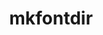 ---
title: "mkfontdir"
layout: cache
categories: [package, develop-2025-03-30]
meta: {"compilers": ["none"], "num_specs": 7, "num_specs_by_stack": {"data-vis-sdk": 1, "developer-tools-aarch64-linux-gnu": 1, "developer-tools-x86_64_v3-linux-gnu": 1, "e4s": 1, "e4s-oneapi": 1, "hep": 2, "root": 7}, "oss": ["centos7", "rhel8", "ubuntu20.04", "ubuntu22.04"], "platforms": ["linux"], "stacks": ["data-vis-sdk", "developer-tools-aarch64-linux-gnu", "developer-tools-x86_64_v3-linux-gnu", "e4s", "e4s-oneapi", "hep", "root"], "targets": ["aarch64", "x86_64_v3"], "versions": ["1.0.7"]}
spec_details: [{"compiler": "none", "hash": "4rkxdo3j2uqn7sypgphruytnjmcgjn4l", "os": "ubuntu22.04", "platform": "linux", "size": "-", "stacks": ["hep", "root"], "target": "x86_64_v3", "variants": ["build_system=autotools"], "versions": ["1.0.7"]}, {"compiler": "none", "hash": "6tvrgehxxkhyaygh5hdcbeecyxddjo5p", "os": "ubuntu20.04", "platform": "linux", "size": "-", "stacks": ["data-vis-sdk", "root"], "target": "x86_64_v3", "variants": ["build_system=autotools"], "versions": ["1.0.7"]}, {"compiler": "none", "hash": "b4afeeoffzfknlf3reeuqimq372mrcf5", "os": "centos7", "platform": "linux", "size": "-", "stacks": ["developer-tools-x86_64_v3-linux-gnu", "root"], "target": "x86_64_v3", "variants": ["build_system=autotools"], "versions": ["1.0.7"]}, {"compiler": "none", "hash": "bbxrdfshgu63qw5jbnoq54fpddajxok4", "os": "ubuntu22.04", "platform": "linux", "size": "-", "stacks": ["e4s-oneapi", "root"], "target": "x86_64_v3", "variants": ["build_system=autotools"], "versions": ["1.0.7"]}, {"compiler": "none", "hash": "edb7x3ihdf7sr5t6m7bfhbwsq6ib3bfj", "os": "ubuntu22.04", "platform": "linux", "size": "-", "stacks": ["hep", "root"], "target": "x86_64_v3", "variants": ["build_system=autotools"], "versions": ["1.0.7"]}, {"compiler": "none", "hash": "m5ebpwzluxvovginechmilqnx25ta2uc", "os": "rhel8", "platform": "linux", "size": "-", "stacks": ["developer-tools-aarch64-linux-gnu", "root"], "target": "aarch64", "variants": ["build_system=autotools"], "versions": ["1.0.7"]}, {"compiler": "none", "hash": "vou7xjyauiahwdupkntkkcwh2l36dpbk", "os": "ubuntu22.04", "platform": "linux", "size": "-", "stacks": ["e4s", "root"], "target": "x86_64_v3", "variants": ["build_system=autotools"], "versions": ["1.0.7"]}]
---
